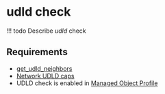 # udld check

<!-- prettier-ignore -->
!!! todo
    Describe *udld* check

## Requirements

* [get_udld_neighbors](../../../dev/scripts/get_udld_neighbors.md)
* [Network UDLD caps](../../../reference/caps/network/udld.md)
* UDLD check is enabled in [Managed Object Profile](../../../reference/concepts/managed-object-profile/index.md)
